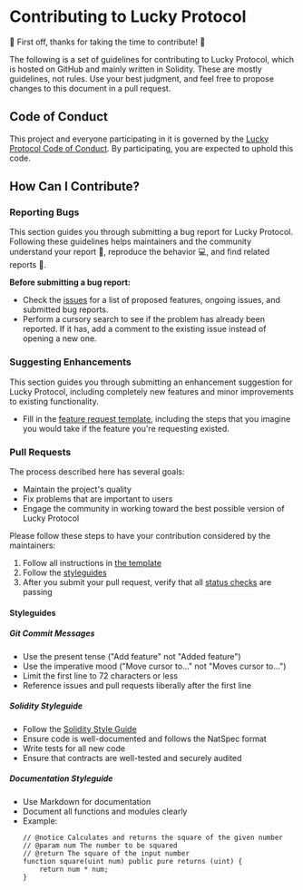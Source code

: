 # Contributing to Lucky Protocol

🎉 First off, thanks for taking the time to contribute! 🎉

The following is a set of guidelines for contributing to Lucky Protocol, which is hosted on GitHub and mainly written in Solidity. These are mostly guidelines, not rules. Use your best judgment, and feel free to propose changes to this document in a pull request.

## Code of Conduct

This project and everyone participating in it is governed by the [Lucky Protocol Code of Conduct](CODE_OF_CONDUCT.md). By participating, you are expected to uphold this code.

## How Can I Contribute?

### Reporting Bugs

This section guides you through submitting a bug report for Lucky Protocol. Following these guidelines helps maintainers and the community understand your report 📝, reproduce the behavior 💻, and find related reports 🔎.

**Before submitting a bug report:**

- Check the [issues](https://github.com/LuckyBunnyERC/luckybunny-contract/issues) for a list of proposed features, ongoing issues, and submitted bug reports.
- Perform a cursory search to see if the problem has already been reported. If it has, add a comment to the existing issue instead of opening a new one.

### Suggesting Enhancements

This section guides you through submitting an enhancement suggestion for Lucky Protocol, including completely new features and minor improvements to existing functionality.

- Fill in the [feature request template](.github/ISSUE_TEMPLATE/feature_request.md), including the steps that you imagine you would take if the feature you're requesting existed.

### Pull Requests

The process described here has several goals:

- Maintain the project's quality
- Fix problems that are important to users
- Engage the community in working toward the best possible version of Lucky Protocol

Please follow these steps to have your contribution considered by the maintainers:

1. Follow all instructions in [the template](PULL_REQUEST_TEMPLATE.md)
2. Follow the [styleguides](#styleguides)
3. After you submit your pull request, verify that all [status checks](https://help.github.com/articles/about-status-checks/) are passing

#### Styleguides

##### Git Commit Messages

- Use the present tense ("Add feature" not "Added feature")
- Use the imperative mood ("Move cursor to..." not "Moves cursor to...")
- Limit the first line to 72 characters or less
- Reference issues and pull requests liberally after the first line

##### Solidity Styleguide

- Follow the [Solidity Style Guide](https://docs.soliditylang.org/en/latest/style-guide.html)
- Ensure code is well-documented and follows the NatSpec format
- Write tests for all new code
- Ensure that contracts are well-tested and securely audited

##### Documentation Styleguide

- Use Markdown for documentation
- Document all functions and modules clearly
- Example: 
  ```solidity
  // @notice Calculates and returns the square of the given number
  // @param num The number to be squared
  // @return The square of the input number
  function square(uint num) public pure returns (uint) {
      return num * num;
  }
